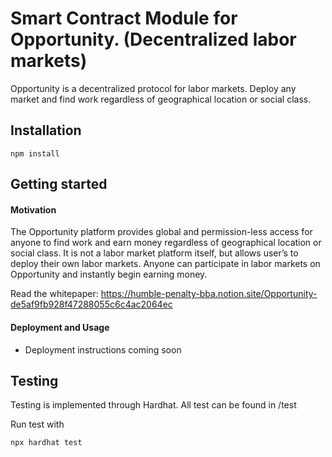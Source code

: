 # Smart Contract Module for Opportunity.  (Decentralized labor markets)
Opportunity is a decentralized protocol for labor markets.  Deploy any market and find work regardless of geographical location or social class.

## Installation ##
```shell
npm install
```

## Getting started ##
#### Motivation ####
The Opportunity platform provides global and permission-less access for anyone to find work and earn money regardless of geographical location or social class.  It is not a labor market platform itself, but allows user’s to deploy their own labor markets.  Anyone can participate in labor markets on Opportunity and instantly begin earning money.

Read the whitepaper: https://humble-penalty-bba.notion.site/Opportunity-de5af9fb928f47288055c6c4ac2064ec

#### Deployment and Usage ####
- Deployment instructions coming soon

## Testing ##
Testing is implemented through Hardhat.  All test can be found in /test

Run test with

```shell
npx hardhat test
```
